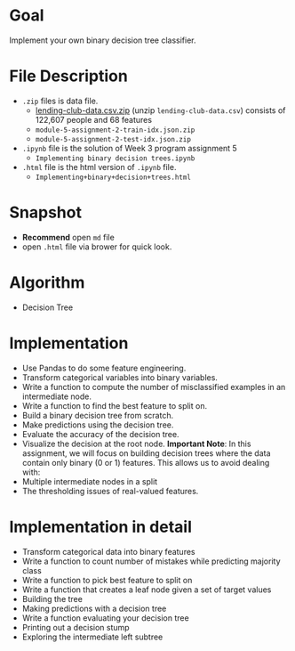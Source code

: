 # Goal
Implement your own binary decision tree classifier.
# File Description
- `.zip` files is data file.
  - [lending-club-data.csv.zip](https://github.com/SSQ/Coursera-UW-Machine-Learning-Classification/blob/master/Programming%20Assignment%204/lending-club-data.csv.zip) (unzip `lending-club-data.csv`) consists of 122,607 people and 68 features
  - `module-5-assignment-2-train-idx.json.zip` 
  - `module-5-assignment-2-test-idx.json.zip`
- `.ipynb` file is the solution of Week 3 program assignment 5
  - `Implementing binary decision trees.ipynb`
- `.html` file is the html version of `.ipynb` file.
  - `Implementing+binary+decision+trees.html`
# Snapshot
- **Recommend** open `md` file
- open `.html` file via brower for quick look.
# Algorithm
- Decision Tree
# Implementation
- Use Pandas to do some feature engineering.
- Transform categorical variables into binary variables.
- Write a function to compute the number of misclassified examples in an intermediate node.
- Write a function to find the best feature to split on.
- Build a binary decision tree from scratch.
- Make predictions using the decision tree.
- Evaluate the accuracy of the decision tree.
- Visualize the decision at the root node.
**Important Note**: In this assignment, we will focus on building decision trees where the data contain only binary (0 or 1) features. This allows us to avoid dealing with:
- Multiple intermediate nodes in a split
- The thresholding issues of real-valued features.
# Implementation in detail
- Transform categorical data into binary features
- Write a function to count number of mistakes while predicting majority class
- Write a function to pick best feature to split on
- Write a function that creates a leaf node given a set of target values
- Building the tree
- Making predictions with a decision tree
- Write a function evaluating your decision tree
- Printing out a decision stump
- Exploring the intermediate left subtree
  

  
